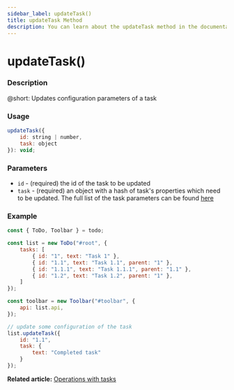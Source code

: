 ```yaml
---
sidebar_label: updateTask()
title: updateTask Method
description: You can learn about the updateTask method in the documentation of the DHTMLX JavaScript To Do List library. Browse developer guides and API reference, try out code examples and live demos, and download a free 30-day evaluation version of DHTMLX To Do List.
---
```


# updateTask()

### Description

@short: Updates configuration parameters of a task

### Usage

~~~js
updateTask({
    id: string | number,
    task: object
}): void;
~~~

### Parameters

- `id` - (required) the id of the task to be updated
- `task` - (required) an object with a hash of task's properties which need to be updated. The full list of the task parameters can be found [here](api/configs/tasks_config.md)

### Example

~~~js {17-24}
const { ToDo, Toolbar } = todo;

const list = new ToDo("#root", {
    tasks: [
        { id: "1", text: "Task 1" },
        { id: "1.1", text: "Task 1.1", parent: "1" },
        { id: "1.1.1", text: "Task 1.1.1", parent: "1.1" },
        { id: "1.2", text: "Task 1.2", parent: "1" },
    ]
});

const toolbar = new Toolbar("#toolbar", {
    api: list.api,
});

// update some configuration of the task
list.updateTask({ 
    id: "1.1",
    task: {
        text: "Completed task"
    }
});
~~~

**Related article:** [Operations with tasks](guides/task_operations.md)